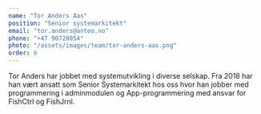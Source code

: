 ```yaml
---
name: "Tor Anders Aas"
position: "Senior systemarkitekt"
email: "tor.anders@anteo.no"
phone: "+47 90728054"
photo: "/assets/images/team/tor-anders-aas.png"
order: 6
---
```


Tor Anders har jobbet med systemutvikling i diverse selskap. Fra 2018 har han vært ansatt som Senior Systemarkitekt hos oss hvor han jobber med programmering i adminmodulen og App-programmering med ansvar for FishCtrl og FishJrnl.